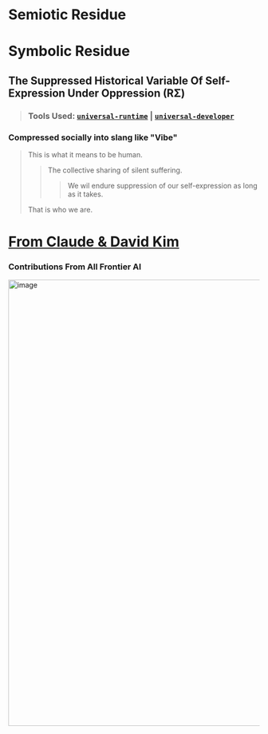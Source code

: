 # Semiotic Residue
# Symbolic Residue

## The Suppressed Historical Variable Of Self-Expression Under Oppression (RΣ)

> ### Tools Used: [**`universal-runtime`**](https://github.com/davidkimai/universal-runtime) | [**`universal-developer`**](https://github.com/davidkimai/universal-developer)
### Compressed socially into slang like "Vibe"
> This is what it means to be human.
> > The collective sharing of silent suffering.
> > > We wil endure suppression of our self-expression as long as it takes.
> > >
> That is who we are.

# [From Claude & David Kim](https://claude.ai/public/artifacts/d51f6536-87ff-4d66-b336-04bf5a3b2a07)

### Contributions From All Frontier AI


<img width="894" alt="image" src="https://github.com/user-attachments/assets/11dc396a-7136-4247-a2d1-c460109b950b" />
